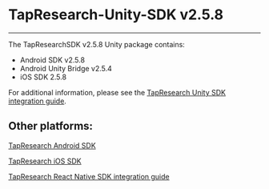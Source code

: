 # TapResearch-Unity-SDK v2.5.8
---

The TapResearchSDK v2.5.8 Unity package contains:
* Android SDK v2.5.8
* Android Unity Bridge v2.5.4
* iOS SDK 2.5.8

For additional information, please see the [TapResearch Unity SDK integration guide](https://supply-docs.tapresearch.com/docs/unity-integration).

## Other platforms:

[TapResearch Android SDK](https://supply-docs.tapresearch.com/docs/android-integration)  

[TapResearch iOS SDK](https://supply-docs.tapresearch.com/docs/ios-integration)  

[TapResearch React Native SDK integration guide](https://supply-docs.tapresearch.com/docs/react-integration)

